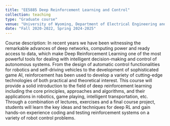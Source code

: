 ```yaml
---
title: "EE5885 Deep Reinforcement Learning and Control"
collection: teaching
type: "Graduate course"
venue: "University of Wyoming, Department of Electrical Engineering and Computer Science"
date: "Fall 2020-2022, Spring 2024-2025"
---
```

Course description: In recent years we have been witnessing the remarkable advances of deep networks, computing power and ready access to data, which make Deep Reinforcement Learning one of the most powerful tools for dealing with intelligent decision-making and control of autonomous systems. From the design of automatic control functionalities for robotics and self-driving vehicles to the development of sophisticated game AI, reinforcement has been used to develop a variety of cutting-edge technologies of both practical and theoretical interest. This course will provide a solid introduction to the field of deep reinforcement learning including the core principles, approaches and algorithms, and their applications in robotics, game playing, intelligent transportation, etc. Through a combination of lectures, exercises and a final course project, students will learn the key ideas and techniques for deep RL and gain hands-on experience coding and testing reinforcement systems on a variety of robot control problems.
